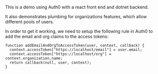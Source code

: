 This is a demo using Auth0 with a react front end and dotnet backend.

It also demonstrates plumbing for organizations features, which allow different pools of users.

In order to get it working, we need to setup the following rule in Auth0 to add the email and org claims to the access tokens:
```
function addEmailAndOrgToAccessToken(user, context, callback) {
  context.accessToken["https://localhost/email"] = user.email;
  context.accessToken["https://localhost/org"] = context.organization.name;
  return callback(null, user, context);
}
```